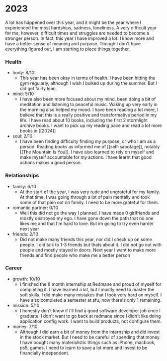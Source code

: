 # 2023

A lot has happened over this year, and it might be the year where I experienced the most hardships, sadness, loneliness. A very difficult year for me, however, difficult times and struggles are needed to become a stronger person. In fact, this year I have improved a lot. I know more and have a better sense of meaning and purpose. Though I don't have everything figured out, I am starting to piece things together. 

### Health

- body: 8/10
	- This year has been okay in terms of health. I have been hitting the gym regularly, although I wish I bulked up during the summer. But I did get fairly lean. 
- mind: 5/10
	- I have also been more focused about my mind, been doing a bit of meditation and listening to peaceful music. Waking up very early in the morning also helped my mood. I have been reading a lot more, I believe that this is a really positive and transformative period in my life. I have read about 10 books, including the first 2 stormlight archive books. I want to pick up my reading pace and read a lot more books in [[2024]]
- soul: 2/10
	- I have been finding difficulty finding my purpose, or who I am as a person. Reading books as informed me of [[self-sabotage]], notably [[The Mountain Is You]]. I have also learned to rely on myself and make myself accountable for my actions. I have learnt that good actions makes a good person.

### Relationships

- family: 6/10
	- At the start of the year, I was very rude and ungrateful for my family. At that time, I was going through a lot of pain mentally and took some of that pain out on family. I need to be more grateful for them.
- romantic partner: 0/10
	- Well this did not go the way I planned. I have made 0 girlfriends and mostly destroyed my ego. I have gone down the path that no one likes me and that I'm hard to love. But im going to try even harder next year
- friends: 2/10
	- Did not make many friends this year, nor did I check up on some people. I did talk to 1-3 friends but thats about it. I did not go out with people and mostly stayed in doors. Next year I want to make more friends and find people who make me a better person

### Career

- growth: 10/10
	- I finished the 8 month internship at Redmane and proud of myself for completing it. I have learned a lot, but I mostly need to master the soft skills. I did make many mistakes that I took very hard on myself. I have also completed a semester at sfu, now there's only 1 remaining.
- mission: 5/10
	- I honestly don't know if i'll find a good software developer job once I graduate. I don't want to go back at redmane since I didn't like doing application config work. I want to build products, not configure them. 
- money: 7/10
	- Although I did earn a bit of money from the internship and did invest in the stock market. But I need to be careful of spending that money. I have bought many materialistic things such as iPhone, macbook, ps5, games. I need to learn to save a lot more and invest to be financially independent.